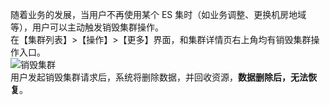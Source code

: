 随着业务的发展，当用户不再使用某个 ES 集时（如业务调整、更换机房地域等），用户可以主动触发销毁集群操作。  
在【集群列表】>【操作】>【更多】界面，和集群详情页右上角均有销毁集群操作入口。  
![销毁集群](https://main.qcloudimg.com/raw/ff9c98e3c1de3d0295ec9410464a0ca7.png)  
用户发起销毁集群请求后，系统将删除数据，并回收资源，**数据删除后，无法恢复**。
